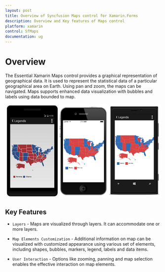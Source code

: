 ```yaml
---
layout: post
title: Overview of Syncfusion Maps control for Xamarin.Forms 
description: Overview and Key features of Maps control
platform: xamarin
control: SfMaps
documentation: ug
---
```


# Overview

The Essential Xamarin Maps control provides a graphical representation of geographical data. It is used to represent the statistical data of a particular geographical area on Earth. Using pan and zoom, the maps can be navigated. Maps supports enhanced data visualization with bubbles and labels using data bounded to map.

![](Images/Legends.png)

## Key Features

* `Layers` - Maps are visualized through layers. It can accommodate one or more layers.
 
* `Map Elements Customization` - Additional information on map can be visualized with customized appearance using various set of elements, including shapes, bubbles, markers, legend, labels and data items.
 
* `User Interaction` - Options like zooming, panning and map selection enables the effective interaction on map elements.

